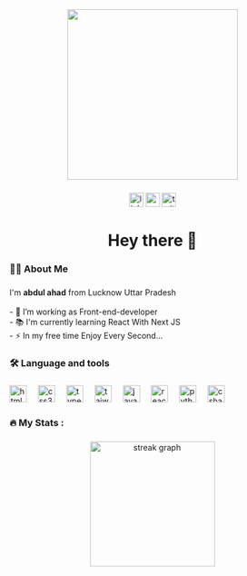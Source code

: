 <div align="center">
<img src="https://user-images.githubusercontent.com/74038190/212749447-bfb7e725-6987-49d9-ae85-2015e3e7cc41.gif" width="300px">
</div>

###

<div align="center">
  <a href="linkedin.com/in/abdulahad-dev"><img src="https://img.shields.io/static/v1?message=LinkedIn&logo=linkedin&label=&color=0077B5&logoColor=white&labelColor=&style=for-the-badge" height="25" alt="linkedin logo"  /></a>
  <img src="https://img.shields.io/static/v1?message=Youtube&logo=youtube&label=&color=FF0000&logoColor=white&labelColor=&style=for-the-badge" height="25" alt="youtube logo"  />
  <img src="https://img.shields.io/static/v1?message=Twitter&logo=twitter&label=&color=1DA1F2&logoColor=white&labelColor=&style=for-the-badge" height="25" alt="twitter logo"  />
</div>

###

<h1 align="center">Hey there 👋</h1>

###

<h3 align="left">👩‍💻  About Me</h3>

###

<p align="left">I'm <b>abdul ahad</b> from Lucknow Uttar Pradesh <br><br>- 🔭 I’m working as Front-end-developer<br>- 📚 I'm currently learning React With Next JS<br>- ⚡ In my free time  Enjoy Every Second...</p>

###

<h3 align="left">🛠 Language and tools</h3>

###

<div align="left">
   <img src="https://cdn.jsdelivr.net/gh/devicons/devicon/icons/html5/html5-original.svg" height="30" alt="html5 logo"  />
  <img width="12" />
 <img src="https://cdn.jsdelivr.net/gh/devicons/devicon/icons/css3/css3-original.svg" height="30" alt="css3 logo"  />
  <img width="12" />
 <img src="https://cdn.jsdelivr.net/gh/devicons/devicon/icons/bootstrap/bootstrap-original.svg" height="30" alt="typescript logo"  />
  <img width="12" />
   <img src="https://cdn.jsdelivr.net/gh/devicons/devicon/icons/tailwindcss/tailwindcss-original.svg" height="30" alt="taiwind logo"  />
  <img width="12" />
  <img src="https://cdn.jsdelivr.net/gh/devicons/devicon/icons/javascript/javascript-original.svg" height="30" alt="javascript logo"  />
  <img width="12" />
  <img src="https://cdn.jsdelivr.net/gh/devicons/devicon/icons/react/react-original.svg" height="30" alt="react logo"  />
  <img width="12" />
  <img src="https://cdn.jsdelivr.net/gh/devicons/devicon/icons/redux/redux-original.svg" height="30" alt="python logo"  />
  <img width="12" />
  <img src="https://cdn.jsdelivr.net/gh/devicons/devicon/icons/nextjs/nextjs-original.svg" height="30" alt="csharp logo"  />
</div>

###

<h3 align="left">🔥   My Stats :</h3>

###

<div align="center">
  <img src="https://streak-stats.demolab.com?user=abdulahad66&locale=en&mode=daily&theme=dark&hide_border=false&border_radius=5&order=3" height="220" alt="streak graph"  />
</div>

###
